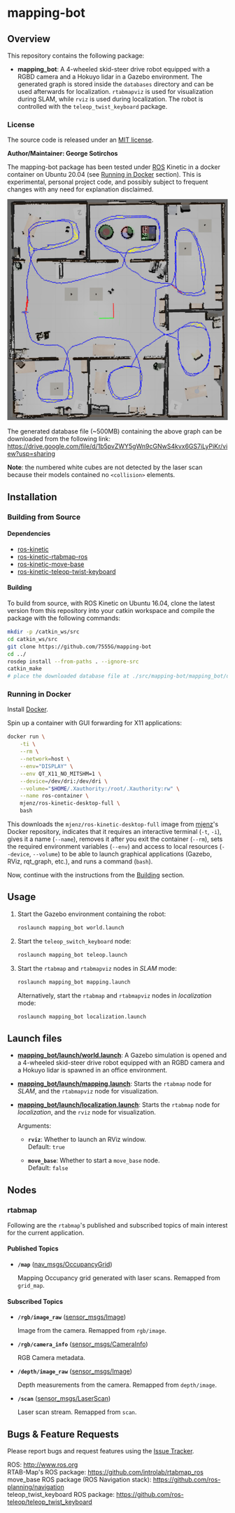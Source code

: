 # mapping-bot

## Overview

This repository contains the following package:
* **mapping_bot**: A 4-wheeled skid-steer drive robot equipped with a RGBD camera and a Hokuyo lidar in a Gazebo environment. The generated graph is stored inside the `databases` directory and can be used afterwards for localization. `rtabmapviz` is used for visualization during SLAM, while `rviz` is used during localization. The robot is controlled with the `teleop_twist_keyboard` package.

### License

The source code is released under an [MIT license](LICENSE).

**Author/Maintainer: George Sotirchos**

The mapping-bot package has been tested under [ROS](https://www.ros.org) Kinetic in a docker container on Ubuntu 20.04 (see [Running in Docker](#running-in-docker) section). This is experimental, personal project code, and possibly subject to frequent changes with any need for explanation disclaimed.

![Example image](media/rtabmap.jpg)

The generated database file (~500MB) containing the above graph can be downloaded from the following link:<br/>
https://drive.google.com/file/d/1b5pvZWY5gWn9cGNwS4kvx6GS7iLyPiKr/view?usp=sharing

**Note**: the numbered white cubes are not detected by the laser scan because their models contained no `<collision>` elements.

## Installation

### Building from Source

#### Dependencies

- [ros-kinetic](http://wiki.ros.org)
- [ros-kinetic-rtabmap-ros](http://wiki.ros.org/rtabmap_ros)
- [ros-kinetic-move-base](http://wiki.ros.org/move_base)
- [ros-kinetic-teleop-twist-keyboard](http://wiki.ros.org/teleop_twist_keyboard)

#### Building

To build from source, with ROS Kinetic on Ubuntu 16.04, clone the latest version from this repository into your catkin workspace and compile the package with the following commands:

``` bash
mkdir -p /catkin_ws/src
cd catkin_ws/src
git clone https://github.com/7555G/mapping-bot
cd ../
rosdep install --from-paths . --ignore-src
catkin_make
# place the downloaded database file at ./src/mapping-bot/mapping_bot/databases/rtabmap.db
```

### Running in Docker

Install [Docker](https://docs.docker.com/get-docker/).

Spin up a container with GUI forwarding for X11 applications:

``` bash
docker run \
    -ti \
    --rm \
    --network=host \
    --env="DISPLAY" \
    --env QT_X11_NO_MITSHM=1 \
    --device=/dev/dri:/dev/dri \
    --volume="$HOME/.Xauthority:/root/.Xauthority:rw" \
    --name ros-container \
    mjenz/ros-kinetic-desktop-full \
    bash
```

This downloads the `mjenz/ros-kinetic-desktop-full` image from [mjenz](https://hub.docker.com/u/mjenz)'s Docker repository, indicates that it requires an interactive terminal (`-t`, `-i`), gives it a name (`--name`), removes it after you exit the container (`--rm`), sets the required environment variables (`--env`) and access to local resources (`--device`, `--volume`) to be able to launch graphical applications (Gazebo, RViz, rqt_graph, etc.), and runs a command (`bash`).

Now, continue with the instructions from the [Building](#building) section.

## Usage

1. Start the Gazebo environment containing the robot:

    ``` bash
    roslaunch mapping_bot world.launch
    ```

2. Start the `teleop_switch_keyboard` node:

    ``` bash
    roslaunch mapping_bot teleop.launch
    ```

3. Start the `rtabmap` and `rtabmapviz` nodes in *SLAM* mode:

    ``` bash
    roslaunch mapping_bot mapping.launch
    ```

   Alternatively, start the `rtabmap` and `rtabmapviz` nodes in *localization* mode:

    ``` bash
    roslaunch mapping_bot localization.launch
    ```

## Launch files

* [**mapping_bot/launch/world.launch**](mapping_bot/launch/world.launch): A Gazebo simulation is opened and a 4-wheeled skid-steer drive robot equipped with an RGBD camera and a Hokuyo lidar is spawned in an office environment.

* [**mapping_bot/launch/mapping.launch**](mapping_bot/launch/mapping.launch): Starts the `rtabmap` node for *SLAM*, and the `rtabmapviz` node for visualization.

* [**mapping_bot/launch/localization.launch**](mapping_bot/launch/localization.launch): Starts the `rtabmap` node for *localization*, and the `rviz` node for visualization.

     Arguments:

     - **`rviz`**: Whether to launch an RViz window.<br/>
        Default: `true`

     - **`move_base`**: Whether to start a `move_base` node.<br/>
        Default: `false`

## Nodes

### rtabmap

Following are the `rtabmap`'s published and subscribed topics of main interest for the current application.

#### Published Topics

* **`/map`** ([nav_msgs/OccupancyGrid](http://docs.ros.org/en/api/nav_msgs/html/msg/OccupancyGrid.html))

    Mapping Occupancy grid generated with laser scans. Remapped from `grid_map`.

#### Subscribed Topics

* **`/rgb/image_raw`** ([sensor_msgs/Image](http://docs.ros.org/en/api/sensor_msgs/html/msg/Image.html))

    Image from the camera. Remapped from `rgb/image`.

* **`/rgb/camera_info`** ([sensor_msgs/CameraInfo](http://docs.ros.org/en/api/sensor_msgs/html/msg/CameraInfo.html))

    RGB Camera metadata.
* **`/depth/image_raw`** ([sensor_msgs/Image](http://docs.ros.org/en/api/sensor_msgs/html/msg/Image.html))

    Depth measurements from the camera. Remapped from `depth/image`.

* **`/scan`** ([sensor_msgs/LaserScan](http://docs.ros.org/en/api/sensor_msgs/html/msg/LaserScan.html))

    Laser scan stream. Remapped from `scan`.

## Bugs & Feature Requests

Please report bugs and request features using the [Issue Tracker](https://github.com/7555G/mapping-bot/issues).

ROS: http://www.ros.org<br/>
RTAB-Map's ROS package: https://github.com/introlab/rtabmap_ros<br/>
move_base ROS package (ROS Navigation stack): https://github.com/ros-planning/navigation<br/>
teleop_twist_keyboard ROS package: https://github.com/ros-teleop/teleop_twist_keyboard
